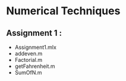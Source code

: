 # Numerical Techniques

## Assignment 1 :

<ul>
    <li>Assignment1.mlx</li>
    <li>addeven.m</li>
    <li>Factorial.m</li>
    <li>getFahrenheit.m</li>
    <li>SumOfN.m</li>
</ul>

